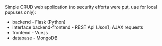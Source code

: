 Simple CRUD web application (no security efforts were put, use for local pupuses only):

 - backend - Flask (Python)
 - interface backend-frontend - REST Api (Json); AJAX requests 
 - frontend - Vue.js
 - database - MongoDB
